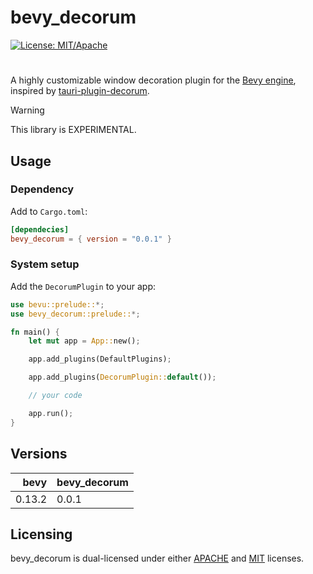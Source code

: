 # bevy_decorum

[![License: MIT/Apache](https://img.shields.io/badge/License-MIT%20or%20Apache2-blue.svg)](LICENSE)

#

A highly customizable window decoration plugin for the [Bevy engine](https://bevyengine.org),
inspired by [tauri-plugin-decorum](https://github.com/clearlysid/tauri-plugin-decorum).

> [!WARNING]  
> This library is EXPERIMENTAL.

## Usage

### Dependency

Add to `Cargo.toml`:

```toml
[dependecies]
bevy_decorum = { version = "0.0.1" }
```

### System setup

Add the `DecorumPlugin` to your app:

```rust
use bevu::prelude::*;
use bevy_decorum::prelude::*;

fn main() {
    let mut app = App::new();

    app.add_plugins(DefaultPlugins);

    app.add_plugins(DecorumPlugin::default());

    // your code

    app.run();
}
```

## Versions

| bevy | bevy\_decorum |
| ---: | --- |
| 0.13.2 | 0.0.1 |

## Licensing

bevy_decorum is dual-licensed under either [APACHE](./LICENSE-APACHE) and [MIT](./LICENSE-MIT) licenses.
